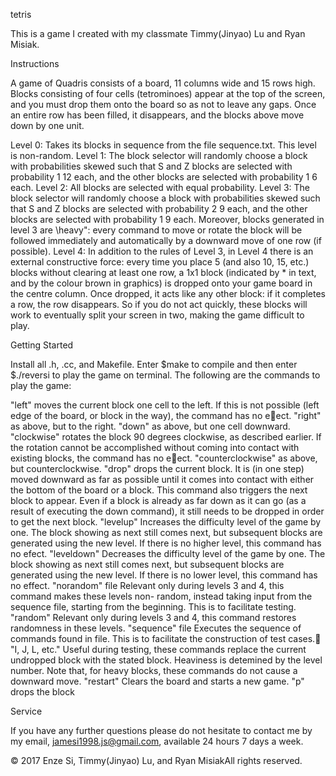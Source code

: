 tetris

This is a game I created with my classmate Timmy(Jinyao) Lu and Ryan Misiak.

Instructions

A game of Quadris consists of a board, 11 columns wide and 15 rows high. Blocks consisting of
four cells (tetrominoes) appear at the top of the screen, and you must drop them onto the board
so as not to leave any gaps. Once an entire row has been filled, it disappears, and the blocks above
move down by one unit.

Level 0: Takes its blocks in sequence
from the file sequence.txt. This level is non-random.
Level 1: The block selector will randomly choose a block with probabilities skewed such that
S and Z blocks are selected with probability 1
12 each, and the other blocks are selected with
probability 1
6 each.
 Level 2: All blocks are selected with equal probability.
 Level 3: The block selector will randomly choose a block with probabilities skewed such that
S and Z blocks are selected with probability 2
9 each, and the other blocks are selected with
probability 1
9 each. Moreover, blocks generated in level 3 are \heavy": every command to
move or rotate the block will be followed immediately and automatically by a downward move
of one row (if possible).
 Level 4: In addition to the rules of Level 3, in Level 4 there is an external constructive force:
every time you place 5 (and also 10, 15, etc.) blocks without clearing at least one row, a
1x1 block (indicated by * in text, and by the colour brown in graphics) is dropped onto your
game board in the centre column. Once dropped, it acts like any other block: if it completes
a row, the row disappears. So if you do not act quickly, these blocks will work to eventually
split your screen in two, making the game difficult to play.


Getting Started

Install all .h, .cc, and Makefile. Enter $make to compile and then enter $./reversi to play the game on terminal. The following are the commands to play the game:

 "left" moves the current block one cell to the left. If this is not possible (left edge of the board,
or block in the way), the command has no eect.
 "right" as above, but to the right.
 "down" as above, but one cell downward.
 "clockwise" rotates the block 90 degrees clockwise, as described earlier. If the rotation cannot
be accomplished without coming into contact with existing blocks, the command has no eect.
 "counterclockwise" as above, but counterclockwise.
 "drop" drops the current block. It is (in one step) moved downward as far as possible until
it comes into contact with either the bottom of the board or a block. This command also
triggers the next block to appear. Even if a block is already as far down as it can go (as a
result of executing the down command), it still needs to be dropped in order to get the next
block.
 "levelup" Increases the difficulty level of the game by one. The block showing as next still
comes next, but subsequent blocks are generated using the new level. If there is no higher
level, this command has no efect.
 "leveldown" Decreases the difficulty level of the game by one. The block showing as next still
comes next, but subsequent blocks are generated using the new level. If there is no lower
level, this command has no effect.
 "norandom" file Relevant only during levels 3 and 4, this command makes these levels non-
random, instead taking input from the sequence file, starting from the beginning. This is
to facilitate testing.
"random" Relevant only during levels 3 and 4, this command restores randomness in these levels.
 "sequence" file Executes the sequence of commands found in file. This is to facilitate the
construction of test cases. "I, J, L, etc." Useful during testing, these commands replace the current undropped block with
the stated block. Heaviness is detemined by the level number. Note that, for heavy blocks,
these commands do not cause a downward move.
 "restart" Clears the board and starts a new game.
 "p" drops the block

Service

If you have any further questions please do not hesitate to contact me by my email, jamesi1998.js@gmail.com, available 24 hours 7 days a week.

© 2017 Enze Si, Timmy(Jinyao) Lu, and Ryan MisiakAll rights reserved.
